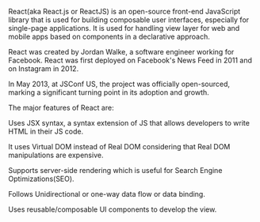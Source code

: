 React(aka React.js or ReactJS) is an open-source front-end JavaScript library that is used for building composable user interfaces, especially for single-page applications. It is used for handling view layer for web and mobile apps based on components in a declarative approach.

React was created by Jordan Walke, a software engineer working for Facebook. React was first deployed on Facebook's News Feed in 2011 and on Instagram in 2012.

In May 2013, at JSConf US, the project was officially open-sourced, marking a significant turning point in its adoption and growth.

The major features of React are:

Uses JSX syntax, a syntax extension of JS that allows developers to write HTML in their JS code.

It uses Virtual DOM instead of Real DOM considering that Real DOM manipulations are expensive.

Supports server-side rendering which is useful for Search Engine Optimizations(SEO).

Follows Unidirectional or one-way data flow or data binding.

Uses reusable/composable UI components to develop the view.
